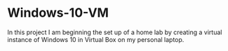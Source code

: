 # Windows-10-VM
In this project I am beginning the set up of a home lab by creating a virtual instance of Windows 10 in Virtual Box on my personal laptop.
